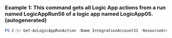 ### Example 1: This command gets all Logic App actions from a run named LogicAppRun56 of a logic app named LogicApp05. (autogenerated)
```powershell
PS C:\> Get-AzLogicAppRunAction -Name IntegrationAccount31 -ResourceGroupName MyResourceGroup -RunName 08587489104702792076
```

